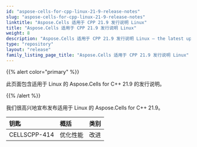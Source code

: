 ```yaml
---
id: "aspose-cells-for-cpp-linux-21-9-release-notes"
slug: "aspose-cells-for-cpp-linux-21-9-release-notes"
linktitle: "Aspose.Cells 适用于 CPP 21.9 发行说明 Linux"
title: "Aspose.Cells 适用于 CPP 21.9 发行说明 Linux"
weight: 8
description: "Aspose.Cells 适用于 CPP 21.9 发行说明 Linux – the latest updates and fixes."
type: "repository"
layout: "release"
family_listing_page_title: "Aspose.Cells 适用于 CPP 21.9 发行说明 Linux"
---
```

{{% alert color="primary" %}}

此页面包含适用于 Linux 的 Aspose.Cells for C++ 21.9 的发行说明。

{{% /alert %}}

我们很高兴地宣布发布适用于 Linux 的 Aspose.Cells for C++ 21.9。

|**钥匙**|**概括**|**类别**|
|:- |:- |:- |
|CELLSCPP-414|优化性能|改进|
